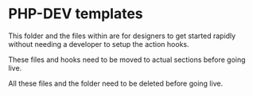# PHP-DEV templates

This folder and the files within are for designers to get started rapidly without
needing a developer to setup the action hooks.

These files and hooks need to be moved to actual sections before going live.

All these files and the folder need to be deleted before going live.